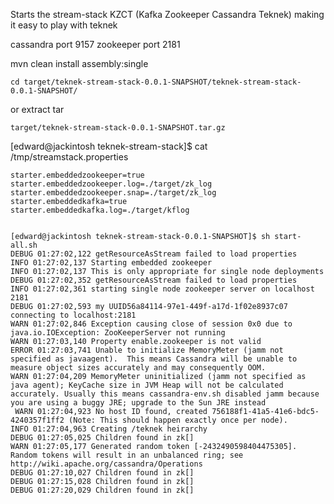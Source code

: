 Starts the stream-stack KZCT (Kafka Zookeeper Cassandra Teknek) making it easy to play with teknek


cassandra port 9157
zookeeper port 2181
 
mvn clean install assembly:single

    cd target/teknek-stream-stack-0.0.1-SNAPSHOT/teknek-stream-stack-0.0.1-SNAPSHOT/

or extract tar

    target/teknek-stream-stack-0.0.1-SNAPSHOT.tar.gz


[edward@jackintosh teknek-stream-stack]$ cat /tmp/streamstack.properties 

    starter.embeddedzookeeper=true
    starter.embeddedzookeeper.log=./target/zk_log
    starter.embeddedzookeeper.snap=./target/zk_log
    starter.embeddedkafka=true
    starter.embeddedkafka.log=./target/kflog


    [edward@jackintosh teknek-stream-stack-0.0.1-SNAPSHOT]$ sh start-all.sh 
    DEBUG 01:27:02,122 getResourceAsStream failed to load properties
    INFO 01:27:02,137 Starting embedded zookeeper
    INFO 01:27:02,137 This is only appropriate for single node deployments
    DEBUG 01:27:02,352 getResourceAsStream failed to load properties
    INFO 01:27:02,361 starting single node zookeeper server on localhost 2181
    DEBUG 01:27:02,593 my UUID56a84114-97e1-449f-a17d-1f02e8937c07
    connecting to localhost:2181
    WARN 01:27:02,846 Exception causing close of session 0x0 due to java.io.IOException: ZooKeeperServer not running
    WARN 01:27:03,140 Property enable.zookeeper is not valid
    ERROR 01:27:03,741 Unable to initialize MemoryMeter (jamm not specified as javaagent).  This means Cassandra will be unable to measure object sizes accurately and may consequently OOM.
    WARN 01:27:04,209 MemoryMeter uninitialized (jamm not specified as java agent); KeyCache size in JVM Heap will not be calculated accurately. Usually this means cassandra-env.sh disabled jamm because you are using a buggy JRE; upgrade to the Sun JRE instead
     WARN 01:27:04,923 No host ID found, created 756188f1-41a5-41e6-bdc5-4240357f1ff2 (Note: This should happen exactly once per node).
    INFO 01:27:04,963 Creating /teknek heirarchy
    DEBUG 01:27:05,025 Children found in zk[]
    WARN 01:27:05,177 Generated random token [-2432490598404475305]. Random tokens will result in an unbalanced ring; see http://wiki.apache.org/cassandra/Operations
    DEBUG 01:27:10,027 Children found in zk[]
    DEBUG 01:27:15,028 Children found in zk[]
    DEBUG 01:27:20,029 Children found in zk[]

